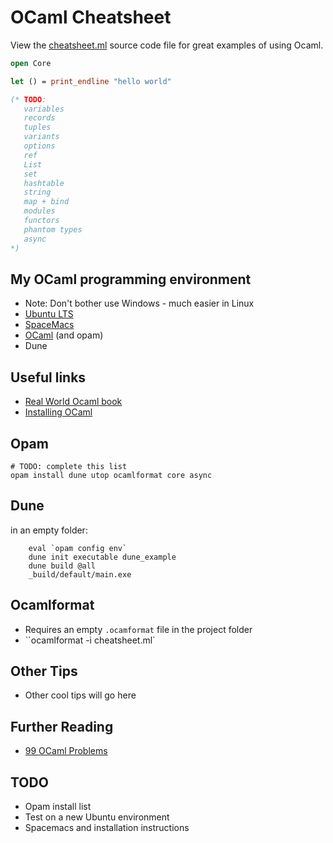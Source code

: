 # OCaml Cheatsheet

View the [cheatsheet.ml](cheatsheet.ml) source code file for great examples of using Ocaml.

```Ocaml
open Core

let () = print_endline "hello world"

(* TODO:
   variables
   records
   tuples
   variants
   options
   ref
   List
   set
   hashtable
   string
   map + bind
   modules
   functors
   phantom types
   async
*)

```

## My OCaml programming environment
- Note: Don't bother use Windows - much easier in Linux
- [Ubuntu LTS](https://ubuntu.com/download/desktop)
- [SpaceMacs](https://www.spacemacs.org/)
- [OCaml](https://ocaml.org/) (and opam)
- Dune

## Useful links
- [Real World Ocaml book](https://dev.realworldocaml.org/) 
- [Installing OCaml](https://dev.realworldocaml.org/install.html) 

## Opam
	# TODO: complete this list
	opam install dune utop ocamlformat core async

## Dune
in an empty folder:
```Shell
	eval `opam config env`
	dune init executable dune_example
	dune build @all
	_build/default/main.exe
```	

## Ocamlformat
- Requires an empty ``.ocamformat`` file in the project folder
- ``ocamlformat -i cheatsheet.ml`

## Other Tips
- Other cool tips will go here

## Further Reading
- [99 OCaml Problems](https://ocaml.org/learn/tutorials/99problems.html) 

## TODO
- Opam install list
- Test on a new Ubuntu environment
- Spacemacs and installation instructions

